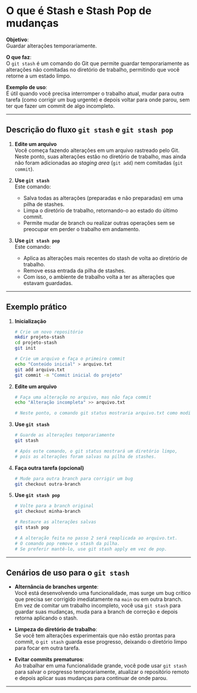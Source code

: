 # O que é Stash e Stash Pop de mudanças

**Objetivo**:  
Guardar alterações temporariamente.

**O que faz**:  
O `git stash` é um comando do Git que permite guardar temporariamente as alterações não comitadas no diretório de trabalho, permitindo que você retorne a um estado limpo.

**Exemplo de uso**:  
É útil quando você precisa interromper o trabalho atual, mudar para outra tarefa (como corrigir um bug urgente) e depois voltar para onde parou, sem ter que fazer um commit de algo incompleto.

---

## Descrição do fluxo `git stash` e `git stash pop`

1. **Edite um arquivo**  
   Você começa fazendo alterações em um arquivo rastreado pelo Git. Neste ponto, suas alterações estão no diretório de trabalho, mas ainda não foram adicionadas ao *staging area* (`git add`) nem comitadas (`git commit`).

2. **Use `git stash`**  
   Este comando:
   - Salva todas as alterações (preparadas e não preparadas) em uma pilha de stashes.  
   - Limpa o diretório de trabalho, retornando-o ao estado do último commit.  
   - Permite mudar de branch ou realizar outras operações sem se preocupar em perder o trabalho em andamento.  

3. **Use `git stash pop`**  
   Este comando:
   - Aplica as alterações mais recentes do stash de volta ao diretório de trabalho.  
   - Remove essa entrada da pilha de stashes.  
   - Com isso, o ambiente de trabalho volta a ter as alterações que estavam guardadas.  

---

## Exemplo prático

1. **Inicialização**

    ```sh
    # Crie um novo repositório
    mkdir projeto-stash
    cd projeto-stash
    git init

    # Crie um arquivo e faça o primeiro commit
    echo "Conteúdo inicial" > arquivo.txt
    git add arquivo.txt
    git commit -m "Commit inicial do projeto"
    ```

2. **Edite um arquivo**

    ```sh
    # Faça uma alteração no arquivo, mas não faça commit
    echo "Alteração incompleta" >> arquivo.txt

    # Neste ponto, o comando git status mostraria arquivo.txt como modificado.
    ```

3. **Use `git stash`**

    ```sh
    # Guarde as alterações temporariamente
    git stash

    # Após este comando, o git status mostrará um diretório limpo,
    # pois as alterações foram salvas na pilha de stashes.
    ```

4. **Faça outra tarefa (opcional)**

    ```sh
    # Mude para outra branch para corrigir um bug
    git checkout outra-branch
    ```

5. **Use `git stash pop`**

    ```sh
    # Volte para a branch original
    git checkout minha-branch

    # Restaure as alterações salvas
    git stash pop

    # A alteração feita no passo 2 será reaplicada ao arquivo.txt.
    # O comando pop remove o stash da pilha.
    # Se preferir mantê-lo, use git stash apply em vez de pop.
    ```

---

## Cenários de uso para o `git stash`

- **Alternância de branches urgente**:  
  Você está desenvolvendo uma funcionalidade, mas surge um bug crítico que precisa ser corrigido imediatamente na `main` ou em outra branch.  
  Em vez de comitar um trabalho incompleto, você usa `git stash` para guardar suas mudanças, muda para a branch de correção e depois retorna aplicando o stash.  

- **Limpeza do diretório de trabalho**:  
  Se você tem alterações experimentais que não estão prontas para commit, o `git stash` guarda esse progresso, deixando o diretório limpo para focar em outra tarefa.  

- **Evitar commits prematuros**:  
  Ao trabalhar em uma funcionalidade grande, você pode usar `git stash` para salvar o progresso temporariamente, atualizar o repositório remoto e depois aplicar suas mudanças para continuar de onde parou.  

---

<!-- Dica: Se quiser, pode guardar temporariamente esse arquivo via 'git stash' e depois recuperar com 'git stash pop'. -->

